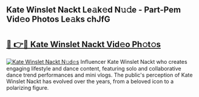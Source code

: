 ## Kate Winslet Nackt Le𝚊k𝚎d N𝚞𝚍e - Part-Pem Vid𝚎o Photos Le𝚊ks chJfG

# <h2><a href="http://fb37yfh.evod.top/?m=Kate+Winslet+Nackt">🔗 👉🔴 Kate Winslet Nackt Vid𝚎o Ph𝚘t𝚘s</a></h2>

[![Kate Winslet Nackt N𝚞d𝚎s](https://i.imgur.com/8V9OHl7.gif)](http://fb37yfh.evod.top/?m=Kate+Winslet+Nackt)
Influencer Kate Winslet Nackt who creates engaging lifestyle and dance content, featuring solo and collaborative dance trend performances and mini vlogs. The public's perception of Kate Winslet Nackt has evolved over the years, from a beloved icon to a polarizing figure. 
